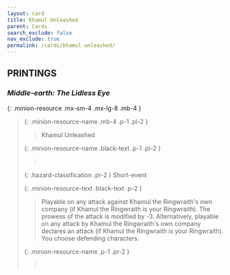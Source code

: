 ```yaml
---
layout: card
title: Khamul Unleashed
parent: Cards
search_exclude: false
nav_exclude: true
permalink: /cards/khamul-unleashed/
---
```


## PRINTINGS


### _Middle-earth: The Lidless Eye_

{: .minion-resource .mx-sm-4 .mx-lg-8 .mb-4 }
> {: .minion-resource-name .mb-4 .p-1 .pl-2 }
> > <div class="hazard-mp"></div>
> > <div class="card-name">Khamul Unleashed</div>
>
> {: .minion-resource-name .black-text .p-1 .pl-2 }
> > &nbsp;
>
> {: .hazard-classification .pr-2 }
> Short-event
>
> {: .minion-resource-text .black-text .p-2 }
> > Playable on any attack against Khamul the Ringwraith's own company (if Khamul the Ringwraith is your Ringwraith). The prowess of the attack is modified by -3.  Alternatively, playable on any attack by Khamul the Ringwraith's own company declares an attack (if Khamul the Ringwraith is your Ringwraith). You choose defending characters.  
> 
> {: .minion-resource-name .p-1 .pr-2 }
> > <div class="card-shield"></div>
> > <div class="card-corruption-white">&nbsp;</div>
